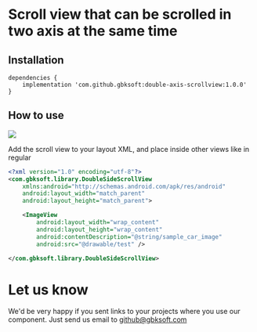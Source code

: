 # Scroll view that can be scrolled in two axis at the same time

## Installation
```
dependencies {
    implementation 'com.github.gbksoft:double-axis-scrollview:1.0.0'
}
```
## How to use
![](img/output.gif)

Add the scroll view to your layout XML, and place inside other views like in regular

```xml
<?xml version="1.0" encoding="utf-8"?>
<com.gbksoft.library.DoubleSideScrollView
    xmlns:android="http://schemas.android.com/apk/res/android"
    android:layout_width="match_parent"
    android:layout_height="match_parent">

    <ImageView
        android:layout_width="wrap_content"
        android:layout_height="wrap_content"
        android:contentDescription="@string/sample_car_image"
        android:src="@drawable/test" />

</com.gbksoft.library.DoubleSideScrollView>
```

# Let us know
We'd be very happy if you sent links to your projects where you use our component. Just send us email to [github@gbksoft.com](mailto:github@gbksoft.com)